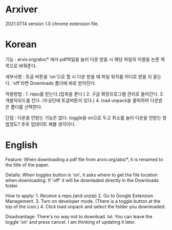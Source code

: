 # Arxiver
2021.07.14 version 1.0
chrome extension file.

# Korean
기능 : arxiv.org/abs/* 에서 pdf파일을 눌러 다운 받을 시 해당 파일의 이름을 논문 제목으로 바꿔준다.

세부사항 : 토글 버튼을 'on'으로 할 시 다운 받을 때 파일 위치를 어디로 받을 지 묻는다. 'off'라면 Downloads 폴더에 바로 받아진다.

적용방법 : 1. repo를 받는다.(압축을 푼다.) 2. 구글 확장프로그램 관리로 들어간다. 3. 개발자모드를 킨다. (우상단에 토글버튼이 있다.) 4. load unpack을 클릭하여 다운받은 폴더를 선택한다.

단점 : 다운을 안받는 기능은 없다. toggle을 on으로 두고 취소를 눌러 다운을 안받는 방법정도? 추후 업데이트 해볼 생각이다.

# English
Feature: When downloading a pdf file from arxiv.org/abs/*, it is renamed to the title of the paper.

Details: When toggles button is 'on', it asks where to get the file location when downloading. If 'off' it will be downladed directly in the Downloads folder.

How to apply: 1. Receive a repo.(and unzip) 2. Go to Google Extension Management. 3. Turn on developer mode. (There is a toggle button at the top of the icon.) 4. Click load unpack and select the folder you downloaded.

Disadvantage: There's no way not to download. lol. You can leave the toggle 'on' and press cancel. I am thinking of updating it later.
